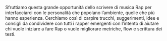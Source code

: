 Sfruttiamo questa grande opportunità dello scrivere di musica Rap per interfacciarci con le personalità che popolano l’ambiente, quelle che più hanno esperienza. Cerchiamo così di carpire trucchi, suggerimenti, idee e consigli da condividere con tutti i rapper emergenti con l’intento di aiutare chi vuole iniziare a fare Rap o vuole migliorare metriche, flow e scrittura dei testi.
